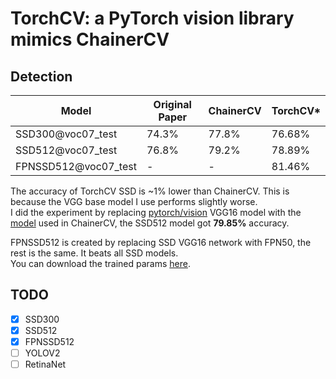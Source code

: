 # TorchCV: a PyTorch vision library mimics ChainerCV


## Detection
| Model                | Original Paper | ChainerCV  | TorchCV*  |
| -------------------- | -------------- | ---------- | -------   |
| SSD300@voc07_test    | 74.3%          | 77.8%      |  76.68%   |
| SSD512@voc07_test    | 76.8%          | 79.2%      |  78.89%   |
| FPNSSD512@voc07_test | -              | -          |  81.46%   |

The accuracy of TorchCV SSD is ~1% lower than ChainerCV. This is because the VGG base model I use performs slightly worse.  
I did the experiment by replacing [pytorch/vision](https://github.com/pytorch/vision) VGG16 model with the [model](https://github.com/chainer/chainercv/blob/master/chainercv/links/model/ssd/ssd_vgg16.py#L298) used in ChainerCV, the SSD512 model got __79.85%__ accuracy.

FPNSSD512 is created by replacing SSD VGG16 network with FPN50, the rest is the same. It beats all SSD models.  
You can download the trained params [here](https://drive.google.com/open?id=1yy_kUnm_hZR3uk9yLcaQSMwxVn7wApTU).


## TODO
- [x] SSD300
- [x] SSD512
- [x] FPNSSD512
- [ ] YOLOV2
- [ ] RetinaNet
